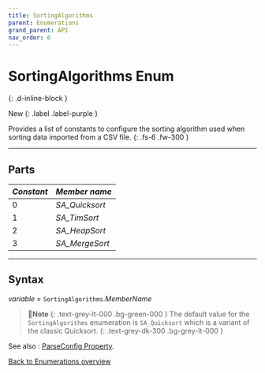 ```yaml
---
title: SortingAlgorithms
parent: Enumerations
grand_parent: API
nav_order: 6
---
```


# SortingAlgorithms Enum
{: .d-inline-block }

New
{: .label .label-purple }

Provides a list of constants to configure the sorting algorithm used when sorting data imported from a CSV file.
{: .fs-6 .fw-300 }

---

## Parts

|**_Constant_**|**_Member name_**|
|:----------|:----------|
|0|*SA_Quicksort*|
|1|*SA_TimSort*|
|2|*SA_HeapSort*|
|3|*SA_MergeSort*|

---

## Syntax

*variable* = `SortingAlgorithms`.*MemberName*

>📝**Note**
>{: .text-grey-lt-000 .bg-green-000 }
>The default value for the `SortingAlgorithms` enumeration is `SA_Quicksort` which is a variant of the classic Quicksort.
{: .text-grey-dk-300 .bg-grey-lt-000 }

See also
: [ParseConfig Property](https://ws-garcia.github.io/VBA-CSV-interface/api/methods/sort.html).

[Back to Enumerations overview](https://ws-garcia.github.io/VBA-CSV-interface/api/enumerations/)